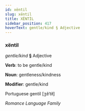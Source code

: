 ```yaml
---
id: xëntil
slug: xëntil
title: XËNTİL
sidebar_position: 417
hoverText: gentle/kind § Adjective
---
```


### xëntil

*gentle/kind* **§** Adjective

**Verb**: to be gentle/kind

**Noun**: gentleness/kindness

**Modifier**: gentle/kind

Portuguese gentil [ʒẽˈtiɫ]

*Romance Language Family*